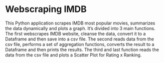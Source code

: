 # Webscraping IMDB
 This Python application scrapes IMDB most popular movies, summarizes the data dynamically and plots a graph. It’s divided into 3 main functions. The first webscrapes IMDB website, cleanse the data, convert it to a Dataframe and then save into a csv file. The second reads data from the csv file, performs a set of aggregation functions, converts the result to a Dataframe and then prints the results. The third and last function reads the data from the csv file and plots a Scatter Plot for Rating x Ranking.
